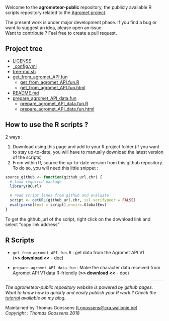 Welcome to the __agrometeor-public__ repository, the publicly available R scripts repository related to the [Agromet project](http://www.cra.wallonie.be/fr/agromet).


The present work is under major development phase.
If you find a bug or want to suggest an idea, please open an issue.  
Want to contribute ? Feel free to create a pull request.  

## Project tree

* [LICENSE](./LICENSE)
* [_config.yml](./_config.yml)
* [tree-md.sh](./tree-md.sh)
* [get_from_agromet_API.fun](./get_from_agromet_API.fun)
  * [get_from_agromet_API.fun.R](./get_from_agromet_API.fun/get_from_agromet_API.fun.R)
  * [get_from_agromet_API.fun.html](./get_from_agromet_API.fun/get_from_agromet_API.fun.html)
* [README.md](./README.md)
* [prepare_agromet_API_data.fun](./prepare_agromet_API_data.fun)
    * [prepare_agromet_API_data.fun.R](./prepare_agromet_API_data.fun/prepare_agromet_API_data.fun.R)
    * [prepare_agromet_API_data.fun.html](./prepare_agromet_API_data.fun/prepare_agromet_API_data.fun.html)

## How to use the R scripts ?

2 ways :

1. Download using this page and add to your R project folder (if you want to stay up-to-date, you will have to manually download the latest version of the scripts)
2. From within R, source the up-to-date version from this github repository. To do so, you will need this little snippet :

```R
source_github <- function(github_url.chr) {
  # load required package
  library(RCurl)

  # read script lines from github and evaluate
  script <- getURL(github_url.chr, ssl.verifypeer = FALSE)
  eval(parse(text = script),envir=.GlobalEnv)
}  
```
To get the github_url of the script, right click on the download link and select "copy link address"

## R Scripts

* `get_from_agromet_API.fun.R` :  get data from the Agromet API V1  
(__[>> download <<](https://raw.githubusercontent.com/pokyah/agrometeor-public/master/get_from_agromet_API.fun/get_from_agromet_API.fun.R)__ - [doc](./get_from_agromet_API.fun/get_from_agromet_API.fun.html))

* `prepare_agromet_API_data.fun` :  Make the character data received from Agromet API V1 data R-friendly
(__[>> download <<](https://raw.githubusercontent.com/pokyah/agrometeor-public/master/prepare_agromet_API_data.fun/prepare_agromet_API_data.fun.R)__ - [doc](./prepare_agromet_API_data.fun/prepare_agromet_API_data.fun.html))


---------------------

*The agrometeor-public repository website is powered by github pages.*  
*Want to know how to quickly and easily publish your R work ? Check the [tutorial](https://pokyah.github.io/howto/Quickly-publish-your-R-interactive-data-visualization-tools-with-github-pages/) available on my blog.*  

Maintained by Thomas Goossens (t.goossens@cra.wallonie.be)  
*Copyright : Thomas Goossens 2018*
